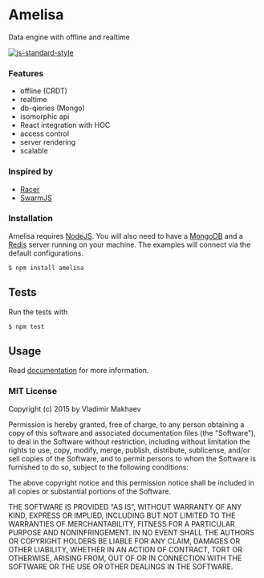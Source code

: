 # Amelisa
Data engine with offline and realtime

[![js-standard-style](https://cdn.rawgit.com/feross/standard/master/badge.svg)](https://github.com/feross/standard)

### Features
- offline (CRDT)
- realtime
- db-qieries (Mongo)
- isomorphic api
- React integration with HOC
- access control
- server rendering
- scalable

### Inspired by
- [Racer](https://github.com/derbyjs/racer)
- [SwarmJS](https://github.com/gritzko/swarm)

### Installation

Amelisa requires [NodeJS](http://nodejs.org/). You will also need to have a [MongoDB](http://docs.mongodb.org/manual/installation/) and a [Redis](http://redis.io/download) server running on your machine. The examples will connect via the default configurations.

```
$ npm install amelisa
```

## Tests

Run the tests with

```
$ npm test
```

## Usage

Read [documentation](http://amelisajs.com) for more information.

### MIT License
Copyright (c) 2015 by Vladimir Makhaev

Permission is hereby granted, free of charge, to any person obtaining a copy
of this software and associated documentation files (the "Software"), to deal
in the Software without restriction, including without limitation the rights
to use, copy, modify, merge, publish, distribute, sublicense, and/or sell
copies of the Software, and to permit persons to whom the Software is
furnished to do so, subject to the following conditions:

The above copyright notice and this permission notice shall be included in
all copies or substantial portions of the Software.

THE SOFTWARE IS PROVIDED "AS IS", WITHOUT WARRANTY OF ANY KIND, EXPRESS OR
IMPLIED, INCLUDING BUT NOT LIMITED TO THE WARRANTIES OF MERCHANTABILITY,
FITNESS FOR A PARTICULAR PURPOSE AND NONINFRINGEMENT. IN NO EVENT SHALL THE
AUTHORS OR COPYRIGHT HOLDERS BE LIABLE FOR ANY CLAIM, DAMAGES OR OTHER
LIABILITY, WHETHER IN AN ACTION OF CONTRACT, TORT OR OTHERWISE, ARISING FROM,
OUT OF OR IN CONNECTION WITH THE SOFTWARE OR THE USE OR OTHER DEALINGS IN
THE SOFTWARE.
